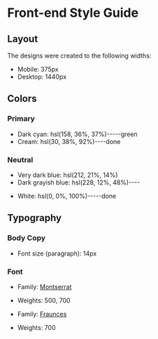 # Front-end Style Guide

## Layout

The designs were created to the following widths:

- Mobile: 375px
- Desktop: 1440px

## Colors

### Primary

- Dark cyan:  hsl(158, 36%, 37%)-----green
- Cream: hsl(30, 38%, 92%)----done

### Neutral

- Very dark blue: hsl(212, 21%, 14%)
- Dark grayish blue: hsl(228, 12%, 48%)----<p>
- White: hsl(0, 0%, 100%)-----done

## Typography

### Body Copy

- Font size (paragraph): 14px

### Font

- Family: [Montserrat](https://fonts.google.com/specimen/Montserrat)
- Weights: 500, 700

- Family: [Fraunces](https://fonts.google.com/specimen/Fraunces) 
- Weights: 700
